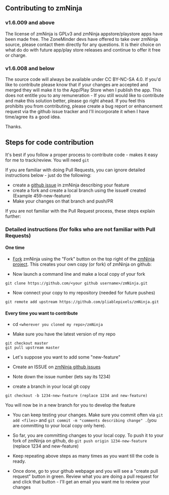 ## Contributing to zmNinja

### v1.6.009 and above
The license of zmNinja is GPLv3 and zmNinja appstore/playstore apps have been made free. The ZoneMinder devs have offered to take over zmNinja source, please contact them directly for any questions. It is their choice on what do
do with future app/play store releases and continue to offer it free or charge.
### v1.6.008 and below

The source code will always be available under CC BY-NC-SA 4.0. If you'd like to contribute please know that if your changes are accepted and merged they will make it to the App/Play Store when I publish the app. This does not entitle you to any remuneration - If you still would like to contribute and make this solution better, please go right ahead. If you feel this prohibits you from contributing, please create a bug report or enhancement request via the github issue tracker and I'll incorporate it when I have time/agree its a good idea.

Thanks.


## Steps for code contribution

It's best if you follow a proper process to contribute code - makes it easy for me to track/review. You will need `git` 

If you are familiar with doing Pull Requests, you can ignore detailed instructions below - just do the following:
* create a [github issue](https://github.com/pliablepixels/zmNinja/issues) in zmNinja describing your feature
* create a fork and create a local branch using the issue# created (Example 459-new-feature)
* Make your changes on that branch and push/PR

If you are not familiar with the Pull Request process, these steps explain further:

### Detailed instructions (for folks who are not familiar with Pull Requests)
#### One time 
* [Fork](https://guides.github.com/activities/forking/) zmNinja using the "Fork" button on the top right of the [zmNinja project](https://github.com/pliablepixels/zmNinja). This creates your own copy (or fork) of zmNinja on github:

* Now launch a command line and make a local copy of your fork
```
git clone https://github.com/<your github username>/zmNinja.git
```

* Now connect your copy to my repository (needed for future pushes)
```
git remote add upstream https://github.com/pliablepixels/zmNinja.git
```


#### Every time you want to contribute
* cd `<wherever you cloned my repo>/zmNinja`

* Make sure you have the latest version of my repo

```
git checkout master
git pull upstream master
```

* Let's suppose you want to add some "new-feature"

* Create an ISSUE on [zmNinja github issues](https://github.com/pliablepixels/zmNinja/issues)

* Note down the issue number (lets say its 1234)

* create a branch in your local git copy
```
git checkout -b 1234-new-feature (replace 1234 and new-feature)
```

You will now be in a new branch for you to develop the feature

* You can keep testing your changes. Make sure you commit often via `git add <files>` and `git commit -m "comments describing change" .`(you are committing to your local copy only here). 

* So far, you are committing changes to your local copy. To push it to your fork of zmNinja on github, do `git push origin 1234-new-feature` (replace 1234 and new-feature)

* Keep repeating above steps as many times as you want till the code is ready.	

* Once done, go to your github webpage and you will see a "create pull request" button in green. Review what you are doing a pull request for and click that button - I'll get an email you want me to review your changes





